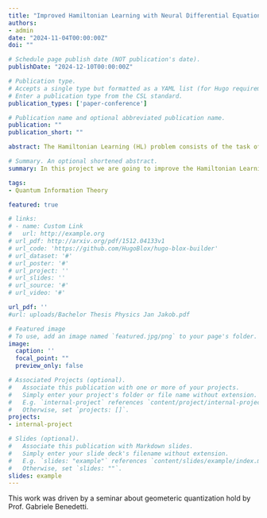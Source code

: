 ```yaml
---
title: "Improved Hamiltonian Learning with Neural Differential Equations using Classical Shadows"
authors:
- admin
date: "2024-11-04T00:00:00Z"
doi: ""

# Schedule page publish date (NOT publication's date).
publishDate: "2024-12-10T00:00:00Z"

# Publication type.
# Accepts a single type but formatted as a YAML list (for Hugo requirements).
# Enter a publication type from the CSL standard.
publication_types: ['paper-conference']

# Publication name and optional abbreviated publication name.
publication: ""
publication_short: ""

abstract: The Hamiltonian Learning (HL) problem consists of the task of inferring the Hamiltonian of a many-body system given a set of state trajectories of that system. The problem is highly relevant for error mitigation, optimal quantum control, quantum simulation, and device certification. In [] T. Heightmann et al. introduced a novel approach to solving the HL problem on quantum many-body spin systems using neural differential equations (NODEs). Their proposed method combines an Ansatz Hamiltonian with NODEs to infer the quantum dynamics of a many-body system. The authors showcased the reliability and expressiveness of their method by solving several previously unsolved HL problems in one-dimensional spin-1/2 chains. However, the loss function used to train the parameters $\theta$ for both the Ansatz Hamiltonian and the neural network is calculated as the average negative log-likelihood of the probabilities $$|\langle b|\psi_{\theta}(t)\rangle |^2$$ using Born’s rule for the bitstrings b in a subset of the given dataset corresponding to all bitstrings measured at the same timestamp and input state as the estimator $$\psi_{\theta}(t)$$. Despite several other challenges, the authors highlight that such a loss function relies on an accurate estimate of the log-likelihood of a small number of Pauli strings. This could bias the loss function if the number of measurement bases is insufficient or measurements are noisy. At the same time, the authors note the possibility of using classical shadows introduced in [5] to eliminate these disadvantages. In this project, we will elaborate on this idea by modifying the loss function by tracking expectation values in time using classical shadows. We will do this by generating classical shadows for the evolved states $$|\psi_{\theta}(t)\rangle$$ and calculating a new loss function on that basis. We expect the method in [4] using our new loss function to have numerous advantages over using the old one. In particular, we expect that the two challenges mentioned in [4] can be resolved. The limited coverage of Pauli bases can be overcome using classical shadows, which enable more accurate reconstruction of the probabilities $$|\langle b|\psi_{\theta}(t)\rangle|^2$$ by aggregating data across different random measurement bases, while their randomized nature ensures uniform Hilbert space sampling and mitigates biases from restricted measurement bases. Also, classical shadow protocols are designed to be robust against certain types of noise [6]. For example, we could use error-mitigation techniques to correct systematic errors in our measurements [7]. To explore the benefits of the new loss function, we aim to implement the algorithm with our modified loss function and benchmark it against the algorithm using the old loss function from.

# Summary. An optional shortened abstract.
summary: In this project we are going to improve the Hamiltonian Learning problem of a many-body system

tags:
- Quantum Information Theory

featured: true

# links:
# - name: Custom Link
#   url: http://example.org
# url_pdf: http://arxiv.org/pdf/1512.04133v1
# url_code: 'https://github.com/HugoBlox/hugo-blox-builder'
# url_dataset: '#'
# url_poster: '#'
# url_project: ''
# url_slides: ''
# url_source: '#'
# url_video: '#'

url_pdf: ''
#url: uploads/Bachelor Thesis Physics Jan Jakob.pdf

# Featured image
# To use, add an image named `featured.jpg/png` to your page's folder. 
image:
  caption: ''
  focal_point: ""
  preview_only: false

# Associated Projects (optional).
#   Associate this publication with one or more of your projects.
#   Simply enter your project's folder or file name without extension.
#   E.g. `internal-project` references `content/project/internal-project/index.md`.
#   Otherwise, set `projects: []`.
projects:
- internal-project

# Slides (optional).
#   Associate this publication with Markdown slides.
#   Simply enter your slide deck's filename without extension.
#   E.g. `slides: "example"` references `content/slides/example/index.md`.
#   Otherwise, set `slides: ""`.
slides: example
---
```


This work was driven by a seminar about geometeric quantization hold by Prof. Gabriele Benedetti.

<!-- {{% callout note %}}
Create your slides in Markdown - click the *Slides* button to check out the example.
{{% /callout %}}

Add the publication's **full text** or **supplementary notes** here. You can use rich formatting such as including [code, math, and images](https://docs.hugoblox.com/content/writing-markdown-latex/). -->
